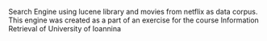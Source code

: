 Search Engine using lucene library and movies from netflix as data corpus. This engine was created as a part of an exercise for the course Information Retrieval of University of Ioannina

